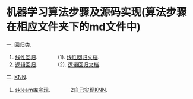 # 机器学习算法步骤及源码实现(算法步骤在相应文件夹下的md文件中)

一. [回归类](https://github.com/wu-huipeng/machine-learning/tree/master/Regression%20algorithm).
1. [线性回归](https://github.com/wu-huipeng/machine-learning/blob/master/Regression%20algorithm/Univariate%20linear%20regression.py). &nbsp;&nbsp;&nbsp;&nbsp;&nbsp;&nbsp;&nbsp;&nbsp;&nbsp; &nbsp;&nbsp; (1). [线性回归文档](https://github.com/wu-huipeng/machine-learning/blob/master/Regression%20algorithm/Univariate%20linear%20regression.md).
2. [逻辑回归](https://github.com/wu-huipeng/machine-learning/blob/master/Regression%20algorithm/Logical%20regression.py).&nbsp;&nbsp;&nbsp;&nbsp;&nbsp;&nbsp;&nbsp;&nbsp;&nbsp; &nbsp;&nbsp;&nbsp;&nbsp;(2). [逻辑回归文档](https://github.com/wu-huipeng/machine-learning/blob/master/Regression%20algorithm/Logical%20regression.md).

二. [KNN](https://github.com/wu-huipeng/machine-learning/tree/master/KNN).
1. [sklearn库实现](https://github.com/wu-huipeng/machine-learning/edit/master/KNN/sklearn%20API.py).&nbsp;&nbsp;&nbsp;&nbsp;&nbsp;&nbsp;&nbsp;&nbsp;&nbsp; &nbsp;&nbsp;&nbsp;&nbsp;2[自己实现KNN]().
